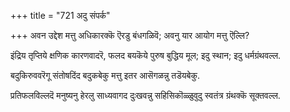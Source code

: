 +++
title = "721 अदु संपर्क"

+++
अवन उद्देश मत्तु अधिकारक्कॆ ऎरडु बंधगळिवॆ; अवनु यार आयोग मत्तु ऎल्लि?

इंद्रिय तृप्तिये क्षणिक कारणवादरॆ, फलद बयकॆये पुरुष बुद्धिय मूल; इदु स्थान; इदु धर्मग्रंथवल्ल.

बदुकिरुववरॆगू संतोषदिंद बदुकबेकु मत्तु इतर आसॆगळन्नु तडॆयबेकु.

प्रतिफलविल्लदॆ मनुष्यनु हेरलु साध्यवागद दुःखवन्नु सहिसिकॊळ्ळुवुदु स्वतंत्र ग्रंथक्कॆ सूक्तवल्ल.

